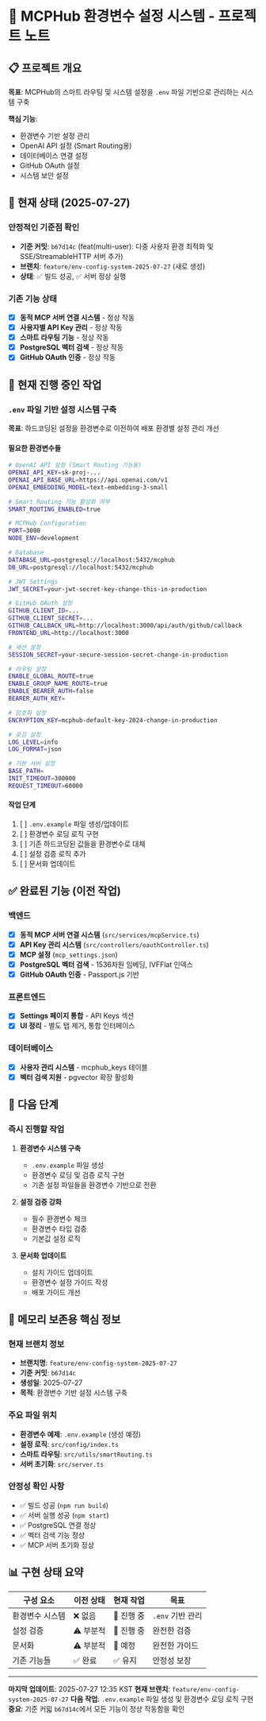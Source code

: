# 🎯 MCPHub 환경변수 설정 시스템 - 프로젝트 노트

## 📋 프로젝트 개요

**목표**: MCPHub의 스마트 라우팅 및 시스템 설정을 `.env` 파일 기반으로 관리하는 시스템 구축

**핵심 기능**: 
- 환경변수 기반 설정 관리
- OpenAI API 설정 (Smart Routing용)
- 데이터베이스 연결 설정
- GitHub OAuth 설정
- 시스템 보안 설정

## 🔄 현재 상태 (2025-07-27)

### 안정적인 기준점 확인
- **기준 커밋**: `b67d14c` (feat(multi-user): 다중 사용자 환경 최적화 및 SSE/StreamableHTTP 서버 추가)
- **브랜치**: `feature/env-config-system-2025-07-27` (새로 생성)
- **상태**: ✅ 빌드 성공, ✅ 서버 정상 실행

### 기존 기능 상태
- [x] **동적 MCP 서버 연결 시스템** - 정상 작동
- [x] **사용자별 API Key 관리** - 정상 작동  
- [x] **스마트 라우팅 기능** - 정상 작동
- [x] **PostgreSQL 벡터 검색** - 정상 작동
- [x] **GitHub OAuth 인증** - 정상 작동

## 🎯 현재 진행 중인 작업

### `.env` 파일 기반 설정 시스템 구축

**목표**: 하드코딩된 설정을 환경변수로 이전하여 배포 환경별 설정 관리 개선

#### 필요한 환경변수들
```bash
# OpenAI API 설정 (Smart Routing 기능용)
OPENAI_API_KEY=sk-proj-...
OPENAI_API_BASE_URL=https://api.openai.com/v1
OPENAI_EMBEDDING_MODEL=text-embedding-3-small

# Smart Routing 기능 활성화 여부
SMART_ROUTING_ENABLED=true

# MCPHub Configuration
PORT=3000
NODE_ENV=development

# Database
DATABASE_URL=postgresql://localhost:5432/mcphub
DB_URL=postgresql://localhost:5432/mcphub

# JWT Settings
JWT_SECRET=your-jwt-secret-key-change-this-in-production

# GitHub OAuth 설정
GITHUB_CLIENT_ID=...
GITHUB_CLIENT_SECRET=...
GITHUB_CALLBACK_URL=http://localhost:3000/api/auth/github/callback
FRONTEND_URL=http://localhost:3000

# 세션 설정
SESSION_SECRET=your-secure-session-secret-change-in-production

# 라우팅 설정
ENABLE_GLOBAL_ROUTE=true
ENABLE_GROUP_NAME_ROUTE=true
ENABLE_BEARER_AUTH=false
BEARER_AUTH_KEY=

# 암호화 설정
ENCRYPTION_KEY=mcphub-default-key-2024-change-in-production

# 로깅 설정
LOG_LEVEL=info
LOG_FORMAT=json

# 기본 서버 설정
BASE_PATH=
INIT_TIMEOUT=300000
REQUEST_TIMEOUT=60000
```

#### 작업 단계
1. [ ] `.env.example` 파일 생성/업데이트
2. [ ] 환경변수 로딩 로직 구현
3. [ ] 기존 하드코딩된 값들을 환경변수로 대체
4. [ ] 설정 검증 로직 추가
5. [ ] 문서화 업데이트

## ✅ 완료된 기능 (이전 작업)

### 백엔드
- [x] **동적 MCP 서버 연결 시스템** (`src/services/mcpService.ts`)
- [x] **API Key 관리 시스템** (`src/controllers/oauthController.ts`)
- [x] **MCP 설정** (`mcp_settings.json`)
- [x] **PostgreSQL 벡터 검색** - 1536차원 임베딩, IVFFlat 인덱스
- [x] **GitHub OAuth 인증** - Passport.js 기반

### 프론트엔드
- [x] **Settings 페이지 통합** - API Keys 섹션
- [x] **UI 정리** - 별도 탭 제거, 통합 인터페이스

### 데이터베이스
- [x] **사용자 관리 시스템** - mcphub_keys 테이블
- [x] **벡터 검색 지원** - pgvector 확장 활성화

## 🚀 다음 단계

### 즉시 진행할 작업
1. **환경변수 시스템 구축**
   - `.env.example` 파일 생성
   - 환경변수 로딩 및 검증 로직 구현
   - 기존 설정 파일들을 환경변수 기반으로 전환

2. **설정 검증 강화**
   - 필수 환경변수 체크
   - 환경변수 타입 검증
   - 기본값 설정 로직

3. **문서화 업데이트**
   - 설치 가이드 업데이트
   - 환경변수 설정 가이드 작성
   - 배포 가이드 개선

## 🧠 메모리 보존용 핵심 정보

### 현재 브랜치 정보
- **브랜치명**: `feature/env-config-system-2025-07-27`
- **기준 커밋**: `b67d14c`
- **생성일**: 2025-07-27
- **목적**: 환경변수 기반 설정 시스템 구축

### 주요 파일 위치
- **환경변수 예제**: `.env.example` (생성 예정)
- **설정 로직**: `src/config/index.ts`
- **스마트 라우팅**: `src/utils/smartRouting.ts`
- **서버 초기화**: `src/server.ts`

### 안정성 확인 사항
- ✅ 빌드 성공 (`npm run build`)
- ✅ 서버 실행 성공 (`npm start`)
- ✅ PostgreSQL 연결 정상
- ✅ 벡터 검색 기능 정상
- ✅ MCP 서버 초기화 정상

## 📊 구현 상태 요약

| 구성 요소 | 이전 상태 | 현재 작업 | 목표 |
|-----------|-----------|-----------|------|
| 환경변수 시스템 | ❌ 없음 | 🔄 진행 중 | `.env` 기반 관리 |
| 설정 검증 | ⚠️ 부분적 | 🔄 진행 중 | 완전한 검증 |
| 문서화 | ⚠️ 부분적 | 📝 예정 | 완전한 가이드 |
| 기존 기능들 | ✅ 완료 | ✅ 유지 | 안정성 보장 |

---

**마지막 업데이트**: 2025-07-27 12:35 KST
**현재 브랜치**: `feature/env-config-system-2025-07-27`
**다음 작업**: `.env.example` 파일 생성 및 환경변수 로딩 로직 구현
**중요**: 기준 커밃 `b67d14c`에서 모든 기능이 정상 작동함을 확인 